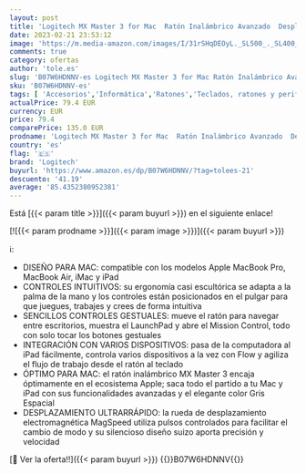 ```yaml
---
layout: post
title: 'Logitech MX Master 3 for Mac  Ratón Inalámbrico Avanzado  Desplazamiento Ultrarrápido  Ergonómico  4000 dpi  USB-C  Bluetooth  Compatible con MacBook Pro  Macbook Air  iMac  iPad  Gris'
date: 2023-02-21 23:53:12
image: 'https://m.media-amazon.com/images/I/31rSHqDEOyL._SL500_._SL400_.jpg'
comments: true
category: ofertas
author: 'tole.es'
slug: 'B07W6HDNNV-es Logitech MX Master 3 for Mac Ratón Inalámbrico Avanzado...'
sku: 'B07W6HDNNV-es'
tags: [ 'Accesorios','Informática','Ratones','Teclados, ratones y periféricos de entrada','ipad','logitech','🇪🇸', ]
actualPrice: 79.4 EUR
currency: EUR
price: 79.4
comparePrice: 135.0 EUR
prodname: 'Logitech MX Master 3 for Mac  Ratón Inalámbrico Avanzado  Desplazamiento Ultrarrápido  Ergonómico  4000 dpi  USB-C  Bluetooth  Compatible con MacBook Pro  Macbook Air  iMac  iPad  Gris'
country: 'es'
flag: '🇪🇸'
brand: 'Logitech'
buyurl: 'https://www.amazon.es/dp/B07W6HDNNV/?tag=tolees-21'
descuento: '41.19'
average: '85.4352380952381'
---
```


Está [{{< param title >}}]({{< param buyurl >}}) en el siguiente enlace!

[![{{< param prodname >}}]({{< param image >}})]({{< param buyurl >}})

ℹ️:

- DISEÑO PARA MAC: compatible con los modelos Apple MacBook Pro, MacBook Air, iMac y iPad
- CONTROLES INTUITIVOS: su ergonomía casi escultórica se adapta a la palma de la mano y los controles están posicionados en el pulgar para que juegues, trabajes y crees de forma intuitiva
- SENCILLOS CONTROLES GESTUALES: mueve el ratón para navegar entre escritorios, muestra el LaunchPad y abre el Mission Control, todo con solo tocar los botones gestuales
- INTEGRACIÓN CON VARIOS DISPOSITIVOS: pasa de la computadora al iPad fácilmente, controla varios dispositivos a la vez con Flow y agiliza el flujo de trabajo desde el ratón al teclado
- ÓPTIMO PARA MAC: el ratón inalámbrico MX Master 3 encaja óptimamente en el ecosistema Apple; saca todo el partido a tu Mac y iPad con sus funcionalidades avanzadas y el elegante color Gris Espacial
- DESPLAZAMIENTO ULTRARRÁPIDO: la rueda de desplazamiento electromagnética MagSpeed utiliza pulsos controlados para facilitar el cambio de modo y su silencioso diseño suizo aporta precisión y velocidad

[🛒 Ver la oferta!!]({{< param buyurl >}})
{{<world>}}B07W6HDNNV{{</world>}}

